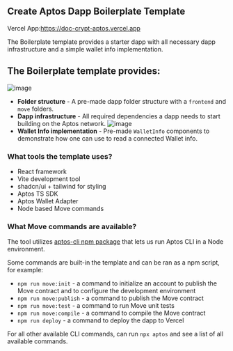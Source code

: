 ## Create Aptos Dapp Boilerplate Template

Vercel App:https://doc-crypt-aptos.vercel.app

The Boilerplate template provides a starter dapp with all necessary dapp infrastructure and a simple wallet info implementation.


## The Boilerplate template provides:
![image](https://github.com/user-attachments/assets/203889a4-90f6-4343-b7b0-7222cc02bd9e)


- **Folder structure** - A pre-made dapp folder structure with a `frontend` and `move` folders.
- **Dapp infrastructure** - All required dependencies a dapp needs to start building on the Aptos network.
  ![image](https://github.com/user-attachments/assets/d7ed051c-b2fe-476f-8c61-2c270b3260c3)
- **Wallet Info implementation** - Pre-made `WalletInfo` components to demonstrate how one can use to read a connected Wallet info.

### What tools the template uses?

- React framework
- Vite development tool
- shadcn/ui + tailwind for styling
- Aptos TS SDK
- Aptos Wallet Adapter
- Node based Move commands

### What Move commands are available?

The tool utilizes [aptos-cli npm package](https://github.com/aptos-labs/aptos-cli) that lets us run Aptos CLI in a Node environment.

Some commands are built-in the template and can be ran as a npm script, for example:

- `npm run move:init` - a command to initialize an account to publish the Move contract and to configure the development environment
- `npm run move:publish` - a command to publish the Move contract
- `npm run move:test` - a command to run Move unit tests
- `npm run move:compile` - a command to compile the Move contract
- `npm run deploy` - a command to deploy the dapp to Vercel

For all other available CLI commands, can run `npx aptos` and see a list of all available commands.

